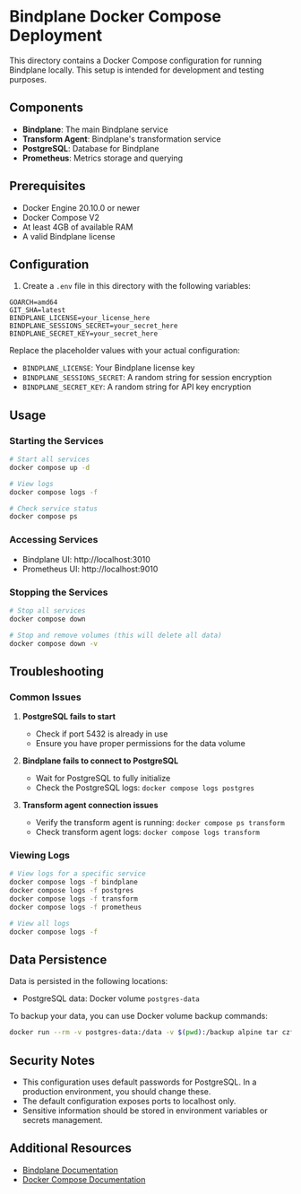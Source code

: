 # Bindplane Docker Compose Deployment

This directory contains a Docker Compose configuration for running Bindplane locally. This setup is intended for development and testing purposes.

## Components

- **Bindplane**: The main Bindplane service
- **Transform Agent**: Bindplane's transformation service
- **PostgreSQL**: Database for Bindplane
- **Prometheus**: Metrics storage and querying

## Prerequisites

- Docker Engine 20.10.0 or newer
- Docker Compose V2
- At least 4GB of available RAM
- A valid Bindplane license

## Configuration

1. Create a `.env` file in this directory with the following variables:

```env
GOARCH=amd64
GIT_SHA=latest
BINDPLANE_LICENSE=your_license_here
BINDPLANE_SESSIONS_SECRET=your_secret_here
BINDPLANE_SECRET_KEY=your_secret_here
```

Replace the placeholder values with your actual configuration:

- `BINDPLANE_LICENSE`: Your Bindplane license key
- `BINDPLANE_SESSIONS_SECRET`: A random string for session encryption
- `BINDPLANE_SECRET_KEY`: A random string for API key encryption

## Usage

### Starting the Services

```bash
# Start all services
docker compose up -d

# View logs
docker compose logs -f

# Check service status
docker compose ps
```

### Accessing Services

- Bindplane UI: http://localhost:3010
- Prometheus UI: http://localhost:9010

### Stopping the Services

```bash
# Stop all services
docker compose down

# Stop and remove volumes (this will delete all data)
docker compose down -v
```

## Troubleshooting

### Common Issues

1. **PostgreSQL fails to start**

   - Check if port 5432 is already in use
   - Ensure you have proper permissions for the data volume

2. **Bindplane fails to connect to PostgreSQL**

   - Wait for PostgreSQL to fully initialize
   - Check the PostgreSQL logs: `docker compose logs postgres`

3. **Transform agent connection issues**
   - Verify the transform agent is running: `docker compose ps transform`
   - Check transform agent logs: `docker compose logs transform`

### Viewing Logs

```bash
# View logs for a specific service
docker compose logs -f bindplane
docker compose logs -f postgres
docker compose logs -f transform
docker compose logs -f prometheus

# View all logs
docker compose logs -f
```

## Data Persistence

Data is persisted in the following locations:

- PostgreSQL data: Docker volume `postgres-data`

To backup your data, you can use Docker volume backup commands:

```bash
docker run --rm -v postgres-data:/data -v $(pwd):/backup alpine tar czf /backup/postgres-backup.tar.gz /data
```

## Security Notes

- This configuration uses default passwords for PostgreSQL. In a production environment, you should change these.
- The default configuration exposes ports to localhost only.
- Sensitive information should be stored in environment variables or secrets management.

## Additional Resources

- [Bindplane Documentation](https://docs.bindplane.observiq.com)
- [Docker Compose Documentation](https://docs.docker.com/compose/)
